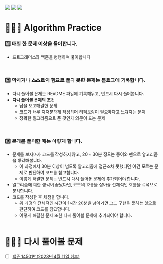 <img src="https://img.shields.io/badge/-Java-red"> <img src="https://img.shields.io/badge/-Programmers-%2337485D"> <img src="https://img.shields.io/badge/-BaekJoon-%23D7E2EB">
# 👨🏻‍💻 Algorithm Practice

### 1️⃣ 매일 한 문제 이상을 풀이합니다.
  - 프로그래머스와 백준을 병행하며 풀이합니다.
<br/>

### 2️⃣ 막히거나 스스로의 힘으로 풀지 못한 문제는 블로그에 기록합니다.
  - 다시 풀어볼 문제는 README 파일에 기록해두고, 반드시 다시 풀어봅니다.
  - **다시 풀어볼 문제의 조건**
      - 답을 보고해결한 문제
      - 코드가 너무 지저분하게 작성되어 리펙토링이 필요하다고 느껴지는 문제
      - 정확한 알고리즘으로 푼 것인지 의문이 드는 문제
<br/>

### 3️⃣ 문제를 풀이할 때는 이렇게 합니다.
  - 문제를 보자마자 코드를 작성하지 않고, 20 ~ 30분 정도는 종이와 펜으로 알고리즘을 생각해봅니다.
      - 이 과정에서 30분 이상이 넘도록 알고리즘에 접근조차 못했다면 이건 모르는 문제로 판단하여 코드를 참고합니다.
      - 이렇게 해결한 문제는 반드시 다시 풀어볼 문제에 추가되어야 합니다.
  - 알고리즘에 대한 생각이 끝났다면, 코드의 흐름을 잡아줄 전체적인 흐름을 주석으로 분리합니다.
  - 코드를 작성한 후 체점을 합니다.
      - 위 과정의 전체적인 시간이 1시간 20분을 넘어가면 코드 구현을 못하는 것으로 판단하여 코드를 참고합니다.
      - 이렇게 해결한 문제 또한 다시 풀어볼 문제에 추가되어야 합니다.
<br/><br/>

# 🙅🏻‍♂️ 다시 풀어볼 문제

- [ ] [백준 14501번(2023년 4월 11일 이후)](https://www.acmicpc.net/problem/14501)
